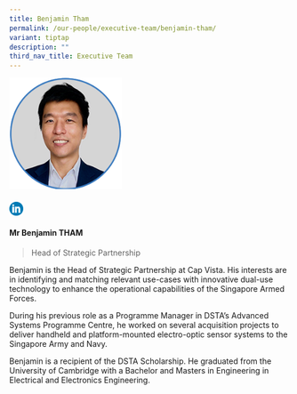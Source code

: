 ```yaml
---
title: Benjamin Tham
permalink: /our-people/executive-team/benjamin-tham/
variant: tiptap
description: ""
third_nav_title: Executive Team
---
```

<p></p><div class="isomer-image-wrapper"><img style="width: 40%;" height="auto" width="100%" alt="" src="/images/Executive Team/Benjamin_Tham.png"></div><h4></h4><a class="isomer-image-wrapper" href="https://www.linkedin.com/in/benjamin-tham-52084879"><img style="width: 5%;" height="auto" width="100%" alt="" src="/images/Executive Team/linkedin_logo.png"></a><h4><strong>Mr Benjamin THAM</strong></h4><blockquote><p>Head of Strategic Partnership</p></blockquote><p>Benjamin is the Head of Strategic Partnership at Cap Vista. His interests are in identifying and matching relevant use-cases with innovative dual-use technology to enhance the operational capabilities of the Singapore Armed Forces.</p><p></p><p></p><p>During his previous role as a Programme Manager in DSTA’s Advanced Systems Programme Centre, he worked on several acquisition projects to deliver handheld and platform-mounted electro-optic sensor systems to the Singapore Army and Navy.</p><p></p><p></p><p>Benjamin is a recipient of the DSTA Scholarship. He graduated from the University of Cambridge with a Bachelor and Masters in Engineering in Electrical and Electronics Engineering.</p>